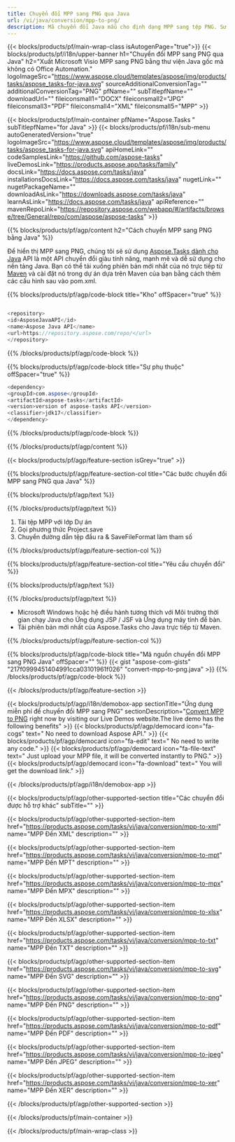 ```yaml
---
title: Chuyển đổi MPP sang PNG qua Java 
url: /vi/java/conversion/mpp-to-png/ 
description: Mã chuyển đổi Java mẫu cho định dạng MPP sang tệp PNG. Sử dụng mã ví dụ này để chuyển đổi MPP sang PNG trong bất kỳ ứng dụng dựa trên Web hoặc Máy tính Java nào.
---
```


{{< blocks/products/pf/main-wrap-class isAutogenPage="true">}}
{{< blocks/products/pf/i18n/upper-banner h1="Chuyển đổi MPP sang PNG qua Java" h2="Xuất Microsoft Visio MPP sang PNG bằng thư viện Java gốc mà không có Office Automation." logoImageSrc="https://www.aspose.cloud/templates/aspose/img/products/tasks/aspose_tasks-for-java.svg" sourceAdditionalConversionTag="" additionalConversionTag="PNG" pfName="" subTitlepfName="" downloadUrl="" fileiconsmall1="DOCX" fileiconsmall2="JPG" fileiconsmall3="PDF" fileiconsmall4="XML" fileiconsmall5="MPP" >}}

{{< blocks/products/pf/main-container pfName="Aspose.Tasks " subTitlepfName="for Java" >}}
{{< blocks/products/pf/i18n/sub-menu autoGeneratedVersion="true" logoImageSrc="https://www.aspose.cloud/templates/aspose/img/products/tasks/aspose_tasks-for-java.svg" apiHomeLink="" codeSamplesLink="https://github.com/aspose-tasks" liveDemosLink="https://products.aspose.app/tasks/family" docsLink="https://docs.aspose.com/tasks/java" installationsDocsLink="https://docs.aspose.com/tasks/java" nugetLink="" nugetPackageName="" downloadAsLink="https://downloads.aspose.com/tasks/java" learnAsLink="https://docs.aspose.com/tasks/java" apiReference="" mavenRepoLink="https://repository.aspose.com/webapp/#/artifacts/browse/tree/General/repo/com/aspose/aspose-tasks" >}}

{{% blocks/products/pf/agp/content h2="Cách chuyển MPP sang PNG bằng Java" %}}

Để hiển thị MPP sang PNG, chúng tôi sẽ sử dụng
 [Aspose.Tasks dành cho Java](https://products.aspose.com/tasks/java)
 API là một API chuyển đổi giàu tính năng, mạnh mẽ và dễ sử dụng cho nền tảng Java. Bạn có thể tải xuống phiên bản mới nhất của nó trực tiếp từ
 [Maven](https://repository.aspose.com/webapp/#/artifacts/browse/tree/General/repo/com/aspose/aspose-tasks)
 và cài đặt nó trong dự án dựa trên Maven của bạn bằng cách thêm các cấu hình sau vào pom.xml.

{{% blocks/products/pf/agp/code-block title="Kho" offSpacer="true" %}}

```cs

<repository>
<id>AsposeJavaAPI</id>
<name>Aspose Java API</name>
<url>https://repository.aspose.com/repo/</url>
</repository>

```

{{% /blocks/products/pf/agp/code-block %}}

{{% blocks/products/pf/agp/code-block title="Sự phụ thuộc" offSpacer="true" %}}

```cs
<dependency>
<groupId>com.aspose</groupId>
<artifactId>aspose-tasks</artifactId>
<version>version of aspose-tasks API</version>
<classifier>jdk17</classifier>
</dependency>

```

{{% /blocks/products/pf/agp/code-block %}}

{{% /blocks/products/pf/agp/content %}}

{{< blocks/products/pf/agp/feature-section isGrey="true" >}}

{{% blocks/products/pf/agp/feature-section-col title="Các bước chuyển đổi MPP sang PNG qua Java" %}}

{{% blocks/products/pf/agp/text %}}

{{% /blocks/products/pf/agp/text %}}

1. Tải tệp MPP với lớp Dự án
1. Gọi phương thức Project.save
1. Chuyển đường dẫn tệp đầu ra & SaveFileFormat làm tham số

{{% /blocks/products/pf/agp/feature-section-col %}}

{{% blocks/products/pf/agp/feature-section-col title="Yêu cầu chuyển đổi" %}}

{{% blocks/products/pf/agp/text %}}

{{% /blocks/products/pf/agp/text %}}

- Microsoft Windows hoặc hệ điều hành tương thích với Môi trường thời gian chạy Java cho Ứng dụng JSP / JSF và Ứng dụng máy tính để bàn.
- Tải phiên bản mới nhất của Aspose.Tasks cho Java trực tiếp từ Maven.

{{% /blocks/products/pf/agp/feature-section-col %}}

{{% blocks/products/pf/agp/code-block title="Mã nguồn chuyển đổi MPP sang PNG Java" offSpacer="" %}}
{{< gist "aspose-com-gists" "217f0999451404991cca03101961f026" "convert-mpp-to-png.java" >}}
{{% /blocks/products/pf/agp/code-block %}}

{{< /blocks/products/pf/agp/feature-section >}}

<!-- aboutfile Starts -->

{{< blocks/products/pf/agp/i18n/demobox-app sectionTitle="Ứng dụng miễn phí để chuyển đổi MPP sang PNG" sectionDescription="[Convert MPP to PNG](https://products.aspose.app/tasks/conversion/mpp-to-png) right now by visiting our Live Demos website.The live demo has the following benefits" >}}
        {{< blocks/products/pf/agp/democard icon="fa-cogs" text=" No need to download Aspose API." >}}
        {{< blocks/products/pf/agp/democard icon="fa-edit" text=" No need to write any code." >}}
        {{< blocks/products/pf/agp/democard icon="fa-file-text" text=" Just upload your MPP file, it will be converted instantly to PNG." >}}
        {{< blocks/products/pf/agp/democard icon="fa-download" text=" You will get the download link." >}}

{{< /blocks/products/pf/agp/i18n/demobox-app >}}

<!-- aboutfile Ends -->

{{< blocks/products/pf/agp/other-supported-section title="Các chuyển đổi được hỗ trợ khác" subTitle="" >}}

{{< blocks/products/pf/agp/other-supported-section-item href="https://products.aspose.com/tasks/vi/java/conversion/mpp-to-xml" name="MPP Đến XML" description="" >}}

{{< blocks/products/pf/agp/other-supported-section-item href="https://products.aspose.com/tasks/vi/java/conversion/mpp-to-mpt" name="MPP Đến MPT" description="" >}}

{{< blocks/products/pf/agp/other-supported-section-item href="https://products.aspose.com/tasks/vi/java/conversion/mpp-to-mpx" name="MPP Đến MPX" description="" >}}

{{< blocks/products/pf/agp/other-supported-section-item href="https://products.aspose.com/tasks/vi/java/conversion/mpp-to-xlsx" name="MPP Đến XLSX" description="" >}}

{{< blocks/products/pf/agp/other-supported-section-item href="https://products.aspose.com/tasks/vi/java/conversion/mpp-to-txt" name="MPP Đến TXT" description="" >}}

{{< blocks/products/pf/agp/other-supported-section-item href="https://products.aspose.com/tasks/vi/java/conversion/mpp-to-svg" name="MPP Đến SVG" description="" >}}

{{< blocks/products/pf/agp/other-supported-section-item href="https://products.aspose.com/tasks/vi/java/conversion/mpp-to-png" name="MPP Đến PNG" description="" >}}

{{< blocks/products/pf/agp/other-supported-section-item href="https://products.aspose.com/tasks/vi/java/conversion/mpp-to-pdf" name="MPP Đến PDF" description="" >}}

{{< blocks/products/pf/agp/other-supported-section-item href="https://products.aspose.com/tasks/vi/java/conversion/mpp-to-jpeg" name="MPP Đến JPEG" description="" >}}

{{< blocks/products/pf/agp/other-supported-section-item href="https://products.aspose.com/tasks/vi/java/conversion/mpp-to-xer" name="MPP Đến XER" description="" >}}



{{< /blocks/products/pf/agp/other-supported-section >}}

{{< /blocks/products/pf/main-container >}}
    
{{< /blocks/products/pf/main-wrap-class >}}